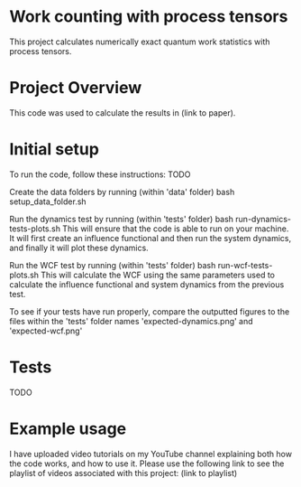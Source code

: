 # Work counting with process tensors

This project calculates numerically exact quantum work statistics with process tensors.

# Project Overview
This code was used to calculate the results in (link to paper).

# Initial setup
To run the code, follow these instructions:
TODO

Create the data folders by running (within 'data' folder) bash setup_data_folder.sh

Run the dynamics test by running (within 'tests' folder) bash run-dynamics-tests-plots.sh This will ensure that the code is able to run on your machine. It will first create an influence functional and then run the system dynamics, and finally it will plot these dynamics.

Run the WCF test by running (within 'tests' folder) bash run-wcf-tests-plots.sh This will calculate the WCF using the same parameters used to calculate the influence functional and system dynamics from the previous test. 

To see if your tests have run properly, compare the outputted figures to the files within the 'tests' folder names 'expected-dynamics.png' and 'expected-wcf.png'

# Tests
TODO

# Example usage
I have uploaded video tutorials on my YouTube channel explaining both how the code works, and how to use it. 
Please use the following link to see the playlist of videos associated with this project:
(link to playlist)


